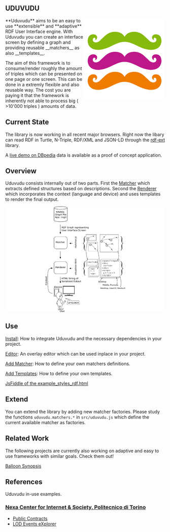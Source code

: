 UDUVUDU 
-------
<img src="/doc/pr/logo.png" align="right" alt="Triple Mustache. Yo." />
**Uduvudu** aims to be an easy to use **extensible** and **adaptive** RDF User Interface engine. With Uduvudu you can create an interface screen by defining a graph and providing reusable __matchers__ as also __templates__. 

The aim of this framework is to consume/render roughly the amount of triples which can be presented on one page or one screen. This can be done in a extremly flexible and also reusable way. The cost you are paying it that the framework is inherently not able to process big ( >10'000 triples ) amounts of data.


Current State
-------------
The library is now working in all recent major browsers. Right now the libary can read RDF in Turtle, N-Triple, RDF/XML and JSON-LD through the [rdf-ext](https://github.com/zazukoians/rdf-ext/) library.

A [live demo on DBpedia](http://dbpedia.exascale.info/) data is available as a proof of concept application.

Overview
--------
Uduvudu consists internally out of two parts. First the [Matcher](/doc/matcher.md) which extracts defined structures based on descriptions. Second the [Renderer](/doc/templates.md) which incorporates the context (language and device) and uses templates to render the final output.

![Schematic Overview](doc/overview.png)

Use
---

[Install](/doc/install.md): How to integrate Uduvudu and the necessary dependencies in your project.

[Editor](/doc/editor.md): An overlay editor which can be used inplace in your project.

[Add Matcher](/doc/matcher.md): How to define your own matchers definitions.

[Add Templates](/doc/templates.md): How to define your own templates.

[JsFiddle of the example_styles_rdf.html](http://jsfiddle.net/j862exfp/8/)

Extend
------
You can extend the library by adding new matcher factories. Please study the functions `uduvudu.matchers.*` in `src/uduvudu.js` which define the current available matcher as factories.


Related Work
------------
The following projects are currently also working on adaptive and easy to use frameworks with similar goals. Check them out!

[Balloon Synopsis](http://schlegel.github.io/balloon/balloon-synopsis.html)
<!--[RSLT](https://github.com/fvitali/rslt)-->

References
----------
Uduvudu in-use examples.

### [Nexa Center for Internet & Society, Politecnico di Torino](http://nexa.polito.it/)
  * [Public Contracts](http://public-contracts.nexacenter.org/)
  * [LOD Events eXplorer](http://explorer.nexacenter.org/)

